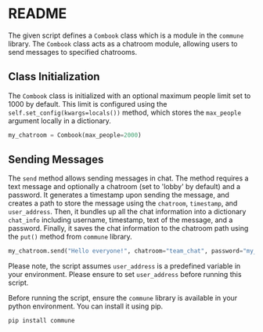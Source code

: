 # README

The given script defines a `Combook` class which is a module in the `commune` library. The `Combook` class acts as a chatroom module, allowing users to send messages to specified chatrooms.

## Class Initialization
The `Combook` class is initialized with an optional maximum people limit set to 1000 by default. This limit is configured using the `self.set_config(kwargs=locals())` method, which stores the `max_people` argument locally in a dictionary.

```python
my_chatroom = Combook(max_people=2000)
```
## Sending Messages
The `send` method allows sending messages in chat. The method requires a text message and optionally a chatroom (set to 'lobby' by default) and a password. It generates a timestamp upon sending the message, and creates a path to store the message using the `chatroom`, `timestamp`, and `user_address`. Then, it bundles up all the chat information into a dictionary `chat_info` including username, timestamp, text of the message, and a password. Finally, it saves the chat information to the chatroom path using the `put()` method from `commune` library.

```python
my_chatroom.send("Hello everyone!", chatroom="team_chat", password="my_password")
```
Please note, the script assumes `user_address` is a predefined variable in your environment. Please ensure to set `user_address` before running this script.

Before running the script, ensure the `commune` library is available in your python environment. You can install it using pip.
```bash
pip install commune
```
